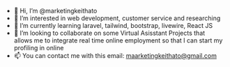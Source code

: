- 👋 Hi, I’m @marketingkeithato
- 👀 I’m interested in web development, customer service and researching
- 🌱 I’m currently learning laravel, tailwind, bootstrap, livewire, React JS
- 💞️ I’m looking to collaborate on some Virtual Asisstant Projects that allows me to integrate real time online employment so that I can start my profiling in online
- 📫 You can contact me with this email: maarketingkeithato@gmail.com

<!---
marketingkeithato/marketingkeithato is a ✨ special ✨ repository because its `README.md` (this file) appears on your GitHub profile.
You can click the Preview link to take a look at your changes.
--->
